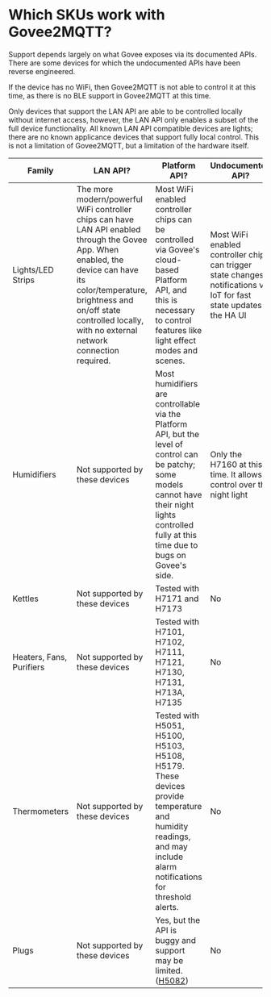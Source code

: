 # Which SKUs work with Govee2MQTT?

Support depends largely on what Govee exposes via its documented APIs.
There are some devices for which the undocumented APIs have been
reverse engineered.

If the device has no WiFi, then Govee2MQTT is not able to control
it at this time, as there is no BLE support in Govee2MQTT at this time.

Only devices that support the LAN API are able to be controlled locally without
internet access, however, the LAN API only enables a subset of the full device
functionality. All known LAN API compatible devices are lights; there are no
known applicance devices that support fully local control. This is not a
limitation of Govee2MQTT, but a limitation of the hardware itself.

|Family|LAN API?|Platform API?|Undocumented API?|
|------|--------|-------------|-----------------|
|Lights/LED Strips|The more modern/powerful WiFi controller chips can have LAN API enabled through the Govee App. When enabled, the device can have its color/temperature, brightness and on/off state controlled locally, with no external network connection required.|Most WiFi enabled controller chips can be controlled via Govee's cloud-based Platform API, and this is necessary to control features like light effect modes and scenes.|Most WiFi enabled controller chips can trigger state changes notifications via IoT for fast state updates in the HA UI|
|Humidifiers|Not supported by these devices|Most humidifiers are controllable via the Platform API, but the level of control can be patchy; some models cannot have their night lights controlled fully at this time due to bugs on Govee's side.|Only the H7160 at this time. It allows control over the night light|
|Kettles|Not supported by these devices|Tested with H7171 and H7173|No|
|Heaters, Fans, Purifiers|Not supported by these devices|Tested with H7101, H7102, H7111, H7121, H7130, H7131, H713A, H7135|No|
|Thermometers|Not supported by these devices|Tested with H5051, H5100, H5103, H5108, H5179. These devices provide temperature and humidity readings, and may include alarm notifications for threshold alerts.|No|
|Plugs|Not supported by these devices|Yes, but the API is buggy and support may be limited. ([H5082](https://github.com/wez/govee2mqtt/issues/65))|No|

